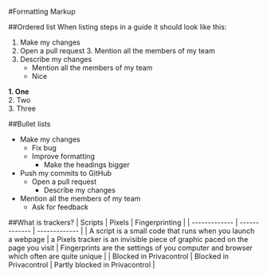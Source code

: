 #Formatting Markup

##Ordered list
When listing steps in a guide it should look like this:
1. Make my changes
2. Open a pull request
    3. Mention all the members of my team  
3. Describe my changes  
    -  Mention all the members of my team  
      - Nice 


**1. One**  
2. Two  
3. Three


##Bullet lists
- Make my changes  
   - Fix bug
   - Improve formatting
      - Make the headings bigger
- Push my commits to GitHub
   - Open a pull request  
      - Describe my changes
- Mention all the members of my team
   - Ask for feedback

##What is trackers?
| Scripts  | Pixels | Fingerprinting  |
| ------------- | ------------- | ------------- |
| A script is a small code that runs when you launch a webpage | a Pixels tracker is an invisible piece of graphic paced on the page you visit   | Fingerprints are the settings of you computer and browser which often are quite unique |
| Blocked in Privacontrol  | Blocked in Privacontrol  | Partly blocked in Privacontrol  |
